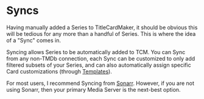 # Syncs

Having manually added a Series to TitleCardMaker, it should be obvious this will
be tedious for any more than a handful of Series. This is where the idea of a
"Sync" comes in.

Syncing allows Series to be automatically added to TCM. You can Sync from any
non-TMDb connection, each Sync can be customized to only add filtered subsets of
your Series, and can also automatically assign specific Card customizations
(through [Templates](../creating_templates.md)).

For most users, I recommend Syncing from [Sonarr](./sonarr.md). However, if you
are not using Sonarr, then your primary Media Server is the next-best option.